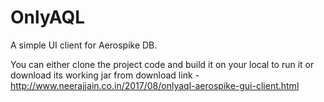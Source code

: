 # OnlyAQL


A simple UI client for Aerospike DB.

You can either clone the project code and build it on your local to run it or download its working jar from download link -
http://www.neerajjain.co.in/2017/08/onlyaql-aerospike-gui-client.html

